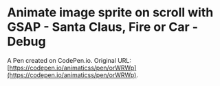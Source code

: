 # Animate image sprite on scroll with GSAP - Santa Claus, Fire or Car - Debug

A Pen created on CodePen.io. Original URL: [https://codepen.io/animaticss/pen/orWRWp](https://codepen.io/animaticss/pen/orWRWp).

